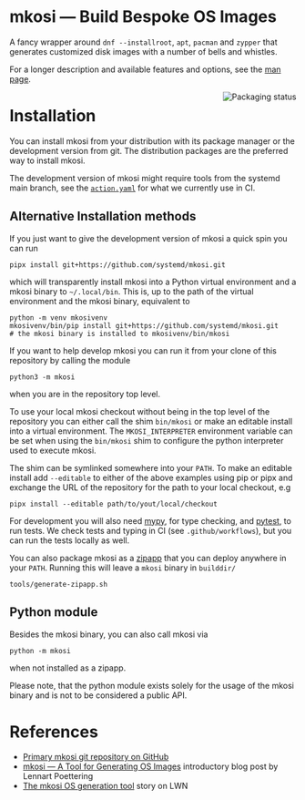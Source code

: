 # mkosi — Build Bespoke OS Images

A fancy wrapper around `dnf --installroot`, `apt`, `pacman`
and `zypper` that generates customized disk images with a number of
bells and whistles.

For a longer description and available features and options, see the
[man page](mkosi/resources/mkosi.md).

<a href="https://repology.org/project/mkosi/versions">
    <img align="right" src="https://repology.org/badge/vertical-allrepos/mkosi.svg?exclude_sources=site&exclude_unsupported=1" alt="Packaging status">
</a>

# Installation

You can install mkosi from your distribution with its package manager or the
development version from git. The distribution packages are the preferred way to
install mkosi.

The development version of mkosi might require tools from the systemd main
branch, see the [`action.yaml`](action.yaml) for what we currently use in CI.

## Alternative Installation methods

If you just want to give the development version of mkosi a quick spin you can run
```shell
pipx install git+https://github.com/systemd/mkosi.git
```
which will transparently install mkosi into a Python virtual environment and a mkosi
binary to `~/.local/bin`. This is, up to the path of the virtual environment and
the mkosi binary, equivalent to
```shell
python -m venv mkosivenv
mkosivenv/bin/pip install git+https://github.com/systemd/mkosi.git
# the mkosi binary is installed to mkosivenv/bin/mkosi
```

If you want to help develop mkosi you can run it from your clone of this
repository by calling the module
```shell
python3 -m mkosi
```
when you are in the repository top level.

To use your local mkosi checkout without being in the top level of the
repository you can either call the shim `bin/mkosi` or make an editable install
into a virtual environment. The `MKOSI_INTERPRETER` environment variable can be
set when using the `bin/mkosi` shim to configure the python interpreter used to
execute mkosi.

The shim can be symlinked somewhere into your `PATH`. To make an editable
install add `--editable` to either of the above examples using pip or pipx and
exchange the URL of the repository for the path to your local checkout, e.g
```shell
pipx install --editable path/to/yout/local/checkout
```

For development you will also need [mypy](https://github.com/python/mypy), for
type checking, and [pytest](https://github.com/pytest-dev/pytest), to run tests.
We check tests and typing in CI (see `.github/workflows`), but you can run the
tests locally as well.

You can also package mkosi as a
[zipapp](https://docs.python.org/3/library/zipapp.html) that you can deploy
anywhere in your `PATH`. Running this will leave a `mkosi` binary in `builddir/`
```shell
tools/generate-zipapp.sh
```

## Python module

Besides the mkosi binary, you can also call mkosi via
```shell
python -m mkosi
```
when not installed as a zipapp.

Please note, that the python module exists solely for the usage of the mkosi
binary and is not to be considered a public API.

# References

* [Primary mkosi git repository on GitHub](https://github.com/systemd/mkosi/)
* [mkosi — A Tool for Generating OS Images](http://0pointer.net/blog/mkosi-a-tool-for-generating-os-images.html) introductory blog post by Lennart Poettering
* [The mkosi OS generation tool](https://lwn.net/Articles/726655/) story on LWN
